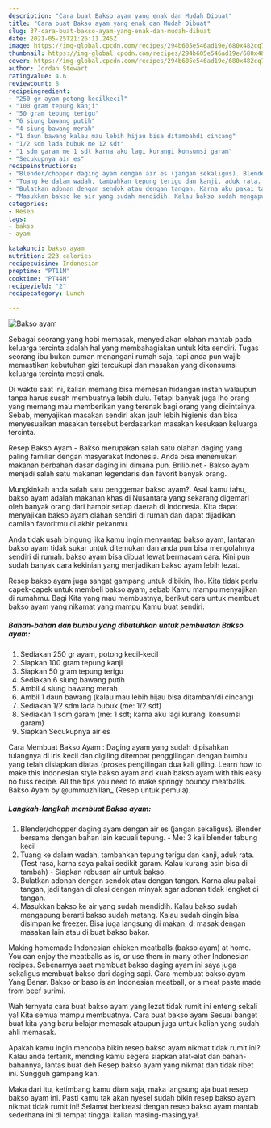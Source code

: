 ```yaml
---
description: "Cara buat Bakso ayam yang enak dan Mudah Dibuat"
title: "Cara buat Bakso ayam yang enak dan Mudah Dibuat"
slug: 37-cara-buat-bakso-ayam-yang-enak-dan-mudah-dibuat
date: 2021-05-25T21:26:11.245Z
image: https://img-global.cpcdn.com/recipes/294b605e546ad19e/680x482cq70/bakso-ayam-foto-resep-utama.jpg
thumbnail: https://img-global.cpcdn.com/recipes/294b605e546ad19e/680x482cq70/bakso-ayam-foto-resep-utama.jpg
cover: https://img-global.cpcdn.com/recipes/294b605e546ad19e/680x482cq70/bakso-ayam-foto-resep-utama.jpg
author: Jordan Stewart
ratingvalue: 4.6
reviewcount: 8
recipeingredient:
- "250 gr ayam potong kecilkecil"
- "100 gram tepung kanji"
- "50 gram tepung terigu"
- "6 siung bawang putih"
- "4 siung bawang merah"
- "1 daun bawang kalau mau lebih hijau bisa ditambahdi cincang"
- "1/2 sdm lada bubuk me 12 sdt"
- "1 sdm garam me 1 sdt karna aku lagi kurangi konsumsi garam"
- "Secukupnya air es"
recipeinstructions:
- "Blender/chopper daging ayam dengan air es (jangan sekaligus). Blender bersama dengan bahan lain kecuali tepung.  Me: 3 kali blender tabung kecil"
- "Tuang ke dalam wadah, tambahkan tepung terigu dan kanji, aduk rata. (Test rasa, karna saya pakai sedikit garam. Kalau kurang asin bisa di tambah) Siapkan rebusan air untuk bakso."
- "Bulatkan adonan dengan sendok atau dengan tangan. Karna aku pakai tangan, jadi tangan di olesi dengan minyak agar adonan tidak lengket di tangan."
- "Masukkan bakso ke air yang sudah mendidih. Kalau bakso sudah mengapung berarti bakso sudah matang. Kalau sudah dingin bisa disimpan ke freezer. Bisa juga langsung di makan, di masak dengan masakan lain atau di buat bakso bakar."
categories:
- Resep
tags:
- bakso
- ayam

katakunci: bakso ayam 
nutrition: 223 calories
recipecuisine: Indonesian
preptime: "PT11M"
cooktime: "PT44M"
recipeyield: "2"
recipecategory: Lunch

---
```



![Bakso ayam](https://img-global.cpcdn.com/recipes/294b605e546ad19e/680x482cq70/bakso-ayam-foto-resep-utama.jpg)

Sebagai seorang yang hobi memasak, menyediakan olahan mantab pada keluarga tercinta adalah hal yang membahagiakan untuk kita sendiri. Tugas seorang ibu bukan cuman menangani rumah saja, tapi anda pun wajib memastikan kebutuhan gizi tercukupi dan masakan yang dikonsumsi keluarga tercinta mesti enak.

Di waktu  saat ini, kalian memang bisa memesan hidangan instan walaupun tanpa harus susah membuatnya lebih dulu. Tetapi banyak juga lho orang yang memang mau memberikan yang terenak bagi orang yang dicintainya. Sebab, menyajikan masakan sendiri akan jauh lebih higienis dan bisa menyesuaikan masakan tersebut berdasarkan masakan kesukaan keluarga tercinta. 

Resep Bakso Ayam - Bakso merupakan salah satu olahan daging yang paling familiar dengan masyarakat Indonesia. Anda bisa menemukan makanan berbahan dasar daging ini dimana pun. Brilio.net - Bakso ayam menjadi salah satu makanan legendaris dan favorit banyak orang.

Mungkinkah anda salah satu penggemar bakso ayam?. Asal kamu tahu, bakso ayam adalah makanan khas di Nusantara yang sekarang digemari oleh banyak orang dari hampir setiap daerah di Indonesia. Kita dapat menyajikan bakso ayam olahan sendiri di rumah dan dapat dijadikan camilan favoritmu di akhir pekanmu.

Anda tidak usah bingung jika kamu ingin menyantap bakso ayam, lantaran bakso ayam tidak sukar untuk ditemukan dan anda pun bisa mengolahnya sendiri di rumah. bakso ayam bisa dibuat lewat bermacam cara. Kini pun sudah banyak cara kekinian yang menjadikan bakso ayam lebih lezat.

Resep bakso ayam juga sangat gampang untuk dibikin, lho. Kita tidak perlu capek-capek untuk membeli bakso ayam, sebab Kamu mampu menyajikan di rumahmu. Bagi Kita yang mau membuatnya, berikut cara untuk membuat bakso ayam yang nikamat yang mampu Kamu buat sendiri.

<!--inarticleads1-->

##### Bahan-bahan dan bumbu yang dibutuhkan untuk pembuatan Bakso ayam:

1. Sediakan 250 gr ayam, potong kecil-kecil
1. Siapkan 100 gram tepung kanji
1. Siapkan 50 gram tepung terigu
1. Sediakan 6 siung bawang putih
1. Ambil 4 siung bawang merah
1. Ambil 1 daun bawang (kalau mau lebih hijau bisa ditambah/di cincang)
1. Sediakan 1/2 sdm lada bubuk (me: 1/2 sdt)
1. Sediakan 1 sdm garam (me: 1 sdt; karna aku lagi kurangi konsumsi garam)
1. Siapkan Secukupnya air es


Cara Membuat Bakso Ayam : Daging ayam yang sudah dipisahkan tulangnya di iris kecil dan digiling ditempat penggilingan dengan bumbu yang telah disiapkan diatas (proses pengilingan dua kali giling. Learn how to make this Indonesian style bakso ayam and kuah bakso ayam with this easy no fuss recipe. All the tips you need to make springy bouncy meatballs. Bakso Ayam by @ummuzhillan_ (Resep untuk pemula). 

<!--inarticleads2-->

##### Langkah-langkah membuat Bakso ayam:

1. Blender/chopper daging ayam dengan air es (jangan sekaligus). Blender bersama dengan bahan lain kecuali tepung.  - Me: 3 kali blender tabung kecil
1. Tuang ke dalam wadah, tambahkan tepung terigu dan kanji, aduk rata. (Test rasa, karna saya pakai sedikit garam. Kalau kurang asin bisa di tambah) - Siapkan rebusan air untuk bakso.
1. Bulatkan adonan dengan sendok atau dengan tangan. Karna aku pakai tangan, jadi tangan di olesi dengan minyak agar adonan tidak lengket di tangan.
1. Masukkan bakso ke air yang sudah mendidih. Kalau bakso sudah mengapung berarti bakso sudah matang. Kalau sudah dingin bisa disimpan ke freezer. Bisa juga langsung di makan, di masak dengan masakan lain atau di buat bakso bakar.


Making homemade Indonesian chicken meatballs (bakso ayam) at home. You can enjoy the meatballs as is, or use them in many other Indonesian recipes. Sebenarnya saat membuat bakso daging ayam ini saya juga sekaligus membuat bakso dari daging sapi. Cara membuat bakso ayam Yang Benar. Bakso or baso is an Indonesian meatball, or a meat paste made from beef surimi. 

Wah ternyata cara buat bakso ayam yang lezat tidak rumit ini enteng sekali ya! Kita semua mampu membuatnya. Cara buat bakso ayam Sesuai banget buat kita yang baru belajar memasak ataupun juga untuk kalian yang sudah ahli memasak.

Apakah kamu ingin mencoba bikin resep bakso ayam nikmat tidak rumit ini? Kalau anda tertarik, mending kamu segera siapkan alat-alat dan bahan-bahannya, lantas buat deh Resep bakso ayam yang nikmat dan tidak ribet ini. Sungguh gampang kan. 

Maka dari itu, ketimbang kamu diam saja, maka langsung aja buat resep bakso ayam ini. Pasti kamu tak akan nyesel sudah bikin resep bakso ayam nikmat tidak rumit ini! Selamat berkreasi dengan resep bakso ayam mantab sederhana ini di tempat tinggal kalian masing-masing,ya!.

